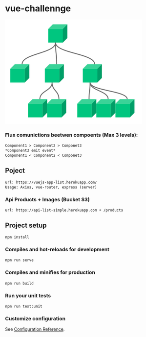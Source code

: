 # vue-challennge

<img src="./public/static/components.png" alt="components"/>

### Flux comunictions beetwen compoents (Max 3 levels): 
```
Component1 > Component2 > Componet3
*Component3 emit event*
Component1 < Component2 < Componet3
```

## Poject
```
url: https://vuejs-app-list.herokuapp.com/
Usage: Axios, vue-router, express (server)
```
### Api Products + Images (Bucket S3)
```
url: https://api-list-simple.herokuapp.com + /products
```

## Project setup
```
npm install
```

### Compiles and hot-reloads for development
```
npm run serve
```

### Compiles and minifies for production
```
npm run build
```

### Run your unit tests
```
npm run test:unit
```

### Customize configuration
See [Configuration Reference](https://cli.vuejs.org/config/).
